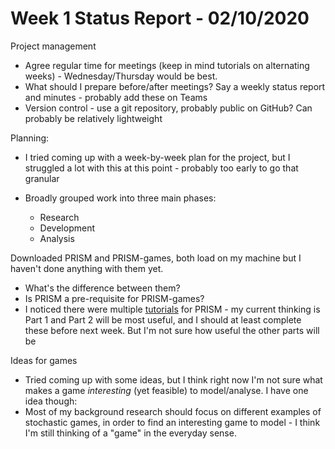 # Week 1 Status Report - 02/10/2020

Project management

* Agree regular time for meetings (keep in mind tutorials on alternating weeks) - Wednesday/Thursday would be best.
* What should I prepare before/after meetings? Say a weekly status report and minutes - probably add these on Teams
* Version control - use a git repository, probably public on GitHub? Can probably be relatively lightweight

Planning:

* I tried coming up with a week-by-week plan for the project, but I struggled a lot with this at this point - probably too early to go that granular

* Broadly grouped work into three main phases:
    - Research
    - Development
    - Analysis

Downloaded PRISM and PRISM-games, both load on my machine but I haven't done anything with them yet.

* What's the difference between them?
* Is PRISM a pre-requisite for PRISM-games?
* I noticed there were multiple [tutorials](http://www.prismmodelchecker.org/tutorial/) for PRISM - my current thinking is Part 1 and Part 2 will be most useful, and I should at least complete these before next week. But I'm not sure how useful the other parts will be

Ideas for games

* Tried coming up with some ideas, but I think right now I'm not sure what makes a game *interesting* (yet feasible) to model/analyse. I have one idea though:
* Most of my background research should focus on different examples of stochastic games, in order to find an interesting game to model - I think I'm still thinking of a "game" in the everyday sense.